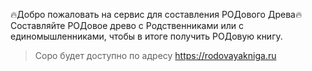 🔥Добро пожаловать на сервис для составления РОДового Древа🔥
<br>
Составляйте РОДовое древо с Родственниками или с единомышленниками, чтобы в итоге получить РОДовую книгу.

> Cоро будет доступно по адресу https://rodovayakniga.ru
